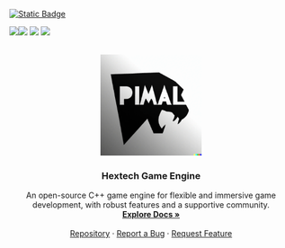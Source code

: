 <div id="top"></div>
 


<a href="https://github.com/Zorghost/Hextech-Game-Engine/blob/main/LICENSE?">![Static Badge](https://img.shields.io/badge/License-MIT-yellow.svg)


<a href="mailto:altarius1998@gmail.com?"><img src="https://img.shields.io/badge/email-%23DD0031.svg?&style=for-the-badge&logo=gmail&logoColor=white"/><img src="https://img.shields.io/badge/Rayen Bedoui-657D8B.svg?&style=for-the-badge"></a>
<a href="www.linkedin.com/in/rayen-bedoui-83b677173?"><img src="https://img.shields.io/badge/linkedin-%230077B5.svg?style=for-the-badge&logo=linkedin&logoColor=white"/></a>
<a href="https://github.com/Zorghost?"><img src="https://img.shields.io/badge/github-657D8B.svg?style=for-the-badge&logo=github&logoColor=white"/></a>



<!-- PROJECT LOGO -->
<br />
<div align="center">
    <img src="Logo.png" alt="Logo" width="180" height="180">

<h3 align="center">Hextech Game Engine</h3>

  <p align="center">
    An open-source C++ game engine for flexible and immersive game development, with robust features and a supportive community.
    <br />
    <a href="https://gitlab.rz.htw-berlin.de/softwareentwicklungsprojekt/sose2022/team9/-/tree/main/"><strong>Explore Docs »</strong></a>
    <br />
    <br />
    <a href="https://github.com/Zorghost/Hextech-Game-Engine/">Repository</a>
    ·
    <a href="https://github.com/Zorghost/Hextech-Game-Engine/issues/new">Report a Bug</a>
    ·
    <a href="https://github.com/Zorghost/Hextech-Game-Engine/issues/new">Request Feature</a>
  </p>
</div>


